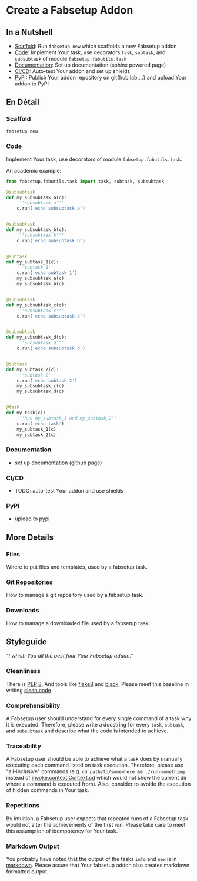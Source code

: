 # Create a Fabsetup Addon

## In a Nutshell

* [Scaffold](#scaffold): Run `fabsetup new` which scaffolds a new Fabsetup
  addon
* [Code](#code): Implement Your task, use decorators `task`, `subtask`, and
  `subsubtask` of module `fabsetup.fabutils.task`
* [Documentation](#documentation): Set up documentation (sphinx powered page)
* [CI/CD](#ci-cd): Auto-test Your addon and set up shields
* [PyPI](#pypi): Publish Your addon repository on git{hub,lab,...}
  and upload Your addon to PyPI

## En Détail

### Scaffold

```sh
fabsetup new
```

### Code

Implement Your task, use decorators of module `fabsetup.fabutils.task`.

An academic example:

```python
from fabsetup.fabutils.task import task, subtask, subsubtask

@subsubtask
def my_subsubtask_a(c):
    '''subsubtask a'''
    c.run('echo subsubtask a')


@subsubtask
def my_subsubtask_b(c):
    '''subsubtask b'''
    c.run('echo subsubtask b')


@subtask
def my_subtask_1(c):
    '''subtask 1'''
    c.run('echo subtask 1')
    my_subsubtask_a(c)
    my_subsubtask_b(c)


@subsubtask
def my_subsubtask_c(c):
    '''subsubtask c'''
    c.run('echo subsubtask c')


@subsubtask
def my_subsubtask_d(c):
    '''subsubtask d'''
    c.run('echo subsubtask d')


@subtask
def my_subtask_2(c):
    '''subtask 2'''
    c.run('echo subtask 2')
    my_subsubtask_c(c)
    my_subsubtask_d(c)


@task
def my_task(c):
    '''Run my_subtask_1 and my_subtask_2'''
    c.run('echo task')
    my_subtask_1(c)
    my_subtask_2(c)
```

### Documentation

* set up documentation (github page)

### CI/CD

* TODO: auto-test Your addon and use shields

### PyPI

* upload to pypi

## More Details

### Files

Where to put files and templates, used by a fabsetup task.

### Git Repositories

How to manage a git repository used by a fabsetup task.

### Downloads

How to manage a downloaded file used by a fabsetup task.

## Styleguide

_"I whish You all the best four Your Fabsetup addon."_

### Cleanliness

There is [PEP 8](https://www.python.org/dev/peps/pep-0008/). And tools
like [flake8](https://flake8.pycqa.org/) and
[black](https://github.com/psf/black).  Please meet this baseline in
writing [clean code](https://www.informit.com/martinseries).

### Comprehensibility

A Fabsetup user should understand for every single command of a task why it
is executed.  Therefore, please write a docstring for every `task`,
`subtask`, and `subsubtask` and describe what the code is intended to
achieve.

### Traceability

A Fabsetup user should be able to achieve what a task does by manually
executing each command listed on task execution.  Therefore, please use
"all-inclusive" commands (e.g. `cd path/to/somewhere && ./run-something`
instead of [invoke.context.Context.cd](
https://docs.pyinvoke.org/en/stable/api/context.html#invoke.context.Context.cd)
which would not show the current dir where a command is executed from).
Also, consider to avoide the execution of hidden commands in Your task.

### Repetitions

By intuition, a Fabsetup user expects that repeated runs of a Fabsetup
task would not alter the achievements of the first run.  Please take
care to meet this assumption of idempotency for Your task.

### Markdown Output

You probably have noted that the output of the tasks `info` and `new` is
in [markdown](https://daringfireball.net/projects/markdown/).  Please
assure that Your fabsetup addon also creates markdown formatted output.
